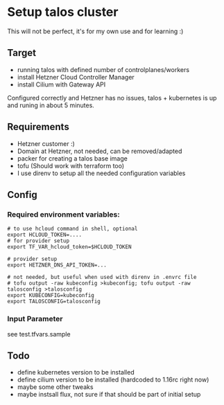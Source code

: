  # Setup talos cluster

This will not be perfect, it's for my own use and for learning :)

 ## Target
 * running talos with defined number of controlplanes/workers
 * install Hetzner Cloud Controller Manager
 * install Cilium with Gateway API

Configured correctly and Hetzner has no issues, talos + kubernetes is up and runing in about 5 minutes.

 ## Requirements
 * Hetzner customer :)
 * Domain at Hetzner, not needed, can be removed/adapted
 * packer for creating a talos base image
 * tofu (Should work with terraform too)
 * I use direnv to setup all the needed configuration variables

## Config

### Required environment variables:

```
# to use hcloud command in shell, optional
export HCLOUD_TOKEN=....
# for provider setup
export TF_VAR_hcloud_token=$HCLOUD_TOKEN

# provider setup
export HETZNER_DNS_API_TOKEN=...

# not needed, but useful when used with direnv in .envrc file
# tofu output -raw kubeconfig >kubeconfig; tofu output -raw talosconfig >talosconfig
export KUBECONFIG=kubeconfig
export TALOSCONFIG=talosconfig

```

### Input Parameter

see test.tfvars.sample

## Todo
* define kubernetes version to be installed
* define cilium version to be installed (hardcoded to 1.16rc right now)
* maybe some other tweaks
* maybe instsall flux, not sure if that should be part of initial setup

